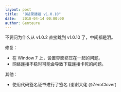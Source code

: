 ```yaml
---
layout: post
title:  "B站录播姬 v1.0.10"
date:   2018-04-14 00:00:00
author: Genteure
---
```


不要问为什么从 v1.0.2 直接跳到 v1.0.10 了，中间都是泪。

修复：

- 在 Window 7 上，设置界面挤压在一起的问题。
- 网络连接不稳时可能会导致下载连接卡死的问题。

其他：

- 使用代码签名证书进行了签名 (谢谢大佬 @ZeroClover)
